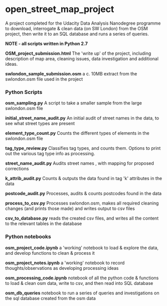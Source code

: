# open_street_map_project
A project completed for the Udacity Data Analysis Nanodegree programme to download, interrogate & clean data (on SW London) from the OSM project, 
then write it to an SQL database and runs a series of queries.

**NOTE - all scripts written in Python 2.7**


**OSM_project_submission.html**
The 'write up' of the project, including description of map area, cleaning issues, data investigation and additional ideas.

**swlondon_sample_submission.osm** a c. 10MB extract from the swlondon.osm file used in the project 

### Python Scripts
**osm_sampling.py** 
A script to take a smaller sample from the large swlondon.osm file

**initial_street_name_audit.py** 
An initial audit of street names in the data, to see what street types are present

**element_type_count.py** 
Counts the different types of elements in the swlondon.osm file

**tag_type_review.py** 
Classifies tag types, and counts them. Options to print out the various tag type info as processing.

**street_name_audit.py** 
Audits street names , with mapping for proposed corrections

**k_attrib_audit.py**
Counts & outputs the data found  in tag 'k' attributes in the data

**postcode_audit.py**
Processes, audits & counts postcodes found in the data

**process_to_csv.py**
Processes swlondon.osm, makes all required cleaning changes (and prints those made) and writes output to csv files

**csv_to_database.py**
reads the created csv files, and writes all the content to the relevant tables in the database

### Python notebooks
**osm_project_code.ipynb**
a 'working' notebook to load & explore the data, and develop functions to clean & process it

**osm_project_notes.ipynb**
a 'working' notebook to record thoughts/observations as developing processing ideas

**osm_processing_code.ipynb**
notebook of all the python code & functions to load & clean osm data, write to csv, and then read into SQL database

**osm_db_queries**
notebook to run a series of queries and investigations on the sql database created from the osm data



